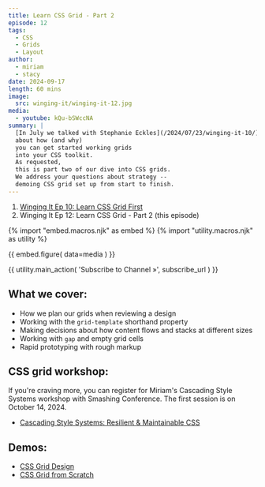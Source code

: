 ```yaml
---
title: Learn CSS Grid - Part 2
episode: 12
tags:
  - CSS
  - Grids
  - Layout
author:
  - miriam
  - stacy
date: 2024-09-17
length: 60 mins
image:
  src: winging-it/winging-it-12.jpg
media:
  - youtube: kQu-bSWccNA
summary: |
  [In July we talked with Stephanie Eckles](/2024/07/23/winging-it-10/)
  about how (and why)
  you can get started working grids
  into your CSS toolkit.
  As requested,
  this is part two of our dive into CSS grids.
  We address your questions about strategy --
  demoing CSS grid set up from start to finish.
---
```


1. [Winging It Ep 10: Learn CSS Grid First](/2024/07/23/winging-it-10/)
2. Winging It Ep 12: Learn CSS Grid - Part 2 (this episode)

{% import "embed.macros.njk" as embed %}
{% import "utility.macros.njk" as utility %}

{{ embed.figure(
  data=media
) }}

{{ utility.main_action(
  'Subscribe to Channel »',
  subscribe_url
) }}

## What we cover:

- How we plan our grids when reviewing a design
- Working with the `grid-template` shorthand property
- Making decisions about how content flows and stacks at different sizes 
- Working with `gap` and empty grid cells
- Rapid prototyping with rough markup

## CSS grid workshop:

If you're craving more, you can register for Miriam's Cascading Style Systems
workshop with Smashing Conference. The first session is on October 14, 2024.

- [Cascading Style Systems: Resilient & Maintainable CSS](https://smashingconf.com/online-workshops/workshops/modern-css-miriam-suzanne)

## Demos:

- [CSS Grid Design](https://www.figma.com/design/RHLs3YJE40ZAT7LiZaTQu3/Grid?node-id=2-21&node-type=frame&t=rLrO9i6kCAw1C1Ee-0)
- [CSS Grid from Scratch](https://codepen.io/stacy/pen/ZEddQOz)

